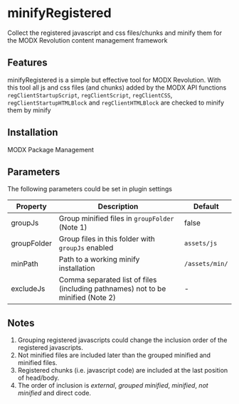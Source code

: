 minifyRegistered
================================================================================

Collect the registered javascript and css files/chunks and minify them
for the MODX Revolution content management framework

Features
--------------------------------------------------------------------------------
minifyRegistered is a simple but effective tool for MODX Revolution. With this tool all js and css files (and chunks) added by the MODX API functions `regClientStartupScript`, `regClientScript`, `regClientCSS`, `regClientStartupHTMLBlock` and `regClientHTMLBlock` are checked to minify them by minify

Installation
--------------------------------------------------------------------------------
MODX Package Management

Parameters
--------------------------------------------------------------------------------
The following parameters could be set in plugin settings

Property    | Description                                                                     | Default
----------- | ------------------------------------------------------------------------------- | ---------------
groupJs     | Group minified files in `groupFolder` (Note 1)                                  | false
groupFolder | Group files in this folder with `groupJs` enabled                               | `assets/js`
minPath     | Path to a working minify installation                                           | `/assets/min/`
excludeJs   | Comma separated list of files (including pathnames) not to be minified (Note 2) | -

Notes
--------------------------------------------------------------------------------
1. Grouping registered javascripts could change the inclusion order of the registered javascripts.
2. Not minified files are included later than the grouped minified and minified files.
3. Registered chunks (i.e. javascript code) are included at the last position of head/body.
4. The order of inclusion is *external*, *grouped minified*, *minified*, *not minified* and direct code.
